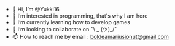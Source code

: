 - 👋 Hi, I’m @Yukki16
- 👀 I’m interested in programming, that's why I am here
- 🌱 I’m currently learning how to develop games
- 💞️ I’m looking to collaborate on ¯\ _ (ツ)_/¯
- 📫 How to reach me by email : boldeamariusionut@gmail.com

<!---
Yukki16/Yukki16 is a ✨ special ✨ repository because its `README.md` (this file) appears on your GitHub profile.
You can click the Preview link to take a look at your changes.
--->
